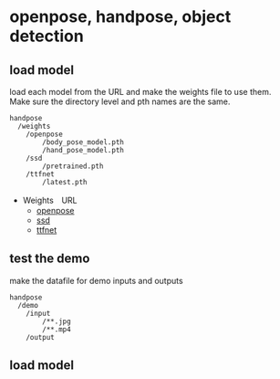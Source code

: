 # openpose, handpose, object detection  

## load model  

load each model from the URL and make the weights file to use them.  
Make sure the directory level and pth names are the same.

```
handpose  
  /weights 
    /openpose  
        /body_pose_model.pth
        /hand_pose_model.pth 
    /ssd
        /pretrained.pth
    /ttfnet 
        /latest.pth
```  


- Weights　URL
    - [openpose](https://www.dropbox.com/sh/7xbup2qsn7vvjxo/AABWFksdlgOMXR_r5v3RwKRYa?dl=0)
    - [ssd](https://s3.amazonaws.com/amdegroot-models/ssd300_mAP_77.43_v2.pth)  
    - [ttfnet](https://github.com/t-koba-96/rpn/releases/download/ttfnet_weight/latest.pth)



## test the demo  

make the datafile for demo inputs and outputs  

``` 
handpose  
  /demo  
    /input  
        /**.jpg  
        /**.mp4  
    /output  
```  

## load model